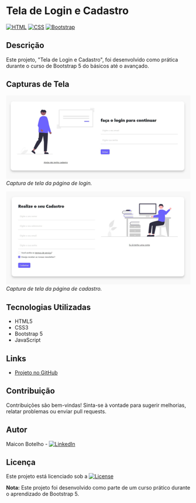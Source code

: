 # Tela de Login e Cadastro

[![HTML](https://img.shields.io/badge/HTML-5E5E5E?style=flat&logo=html5)](https://developer.mozilla.org/en-US/docs/Web/HTML)
[![CSS](https://img.shields.io/badge/CSS-1572B6?style=flat&logo=css3)](https://developer.mozilla.org/en-US/docs/Web/CSS)
[![Bootstrap](https://img.shields.io/badge/Bootstrap-7952B3?style=flat&logo=bootstrap)](https://getbootstrap.com/)

## Descrição

Este projeto, "Tela de Login e Cadastro", foi desenvolvido como prática durante o curso de Bootstrap 5 do básicos até o avançado.

## Capturas de Tela

![Login Page](https://raw.githubusercontent.com/maiconsbotelho/TelaLogin-Cadastro/main/img/screenshort-login.png
)
*Captura de tela da página de login.*

![Cadastro Page](https://raw.githubusercontent.com/maiconsbotelho/TelaLogin-Cadastro/main/img/screenshort-cadastro.png)
*Captura de tela da página de cadastro.*

## Tecnologias Utilizadas

- HTML5
- CSS3
- Bootstrap 5
- JavaScript

## Links

- [Projeto no GitHub](https://maiconsbotelho.github.io/TelaLoginCadastro/)

## Contribuição

Contribuições são bem-vindas! Sinta-se à vontade para sugerir melhorias, relatar problemas ou enviar pull requests.

## Autor

Maicon Botelho - [![LinkedIn](https://img.shields.io/badge/LinkedIn-Maicon_Botelho-blue)](https://www.linkedin.com/in/maiconbotelho/)

## Licença

Este projeto está licenciado sob a [![License](https://img.shields.io/badge/License-MIT-blue.svg)](./LICENSE.txt)

**Nota:** Este projeto foi desenvolvido como parte de um curso prático durante o aprendizado de Bootstrap 5.

